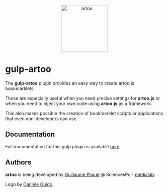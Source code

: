 <p align="center">
  <a href="http://medialab.github.io/artoo/gulp/">
    <img alt="artoo" width="148" height="148" src="http://medialab.github.io/artoo/public/img/artoo-icon.svg" />
  </a>
</p>

# gulp-artoo
The **gulp-artoo** plugin provides an easy way to create artoo.js bookmarklets.

Those are especially useful when you need precise settings for **artoo.js** or when you need to inject your own code using **artoo.js** as a framework.

This also makes possible the creation of bookmarklet scripts or applications that even non-developers can use.

## Documentation
Full documentation for this gulp plugin is available [here](http://medialab.github.io/artoo/gulp/).

## Authors
**artoo** is being developed by [Guillaume Plique](https://github.com/Yomguithereal) @ SciencesPo - [médialab](http://www.medialab.sciences-po.fr/fr/).

Logo by [Daniele Guido](https://github.com/danieleguido).
